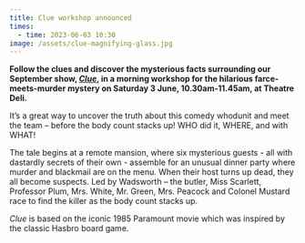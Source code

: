```yaml
---
title: Clue workshop announced
times:
  - time: 2023-06-03 10:30
image: /assets/clue-magnifying-glass.jpg
---
```

**Follow the clues and discover the mysterious facts surrounding our September show, *[Clue](https://www.sedos.co.uk/shows/2023-clue)*, in a morning workshop for the hilarious farce-meets-murder mystery on Saturday 3 June, 10.30am-11.45am, at Theatre Deli.** 

It’s a great way to uncover the truth about this comedy whodunit and meet the team – before the body count stacks up! WHO did it, WHERE, and with WHAT!

The tale begins at a remote mansion, where six mysterious guests - all with dastardly secrets of their own - assemble for an unusual dinner party where murder and blackmail are on the menu. When their host turns up dead, they all become suspects. Led by Wadsworth – the butler, Miss Scarlett, Professor Plum, Mrs. White, Mr. Green, Mrs. Peacock and Colonel Mustard race to find the killer as the body count stacks up.

*Clue* is based on the iconic 1985 Paramount movie which was inspired by the classic Hasbro board game.